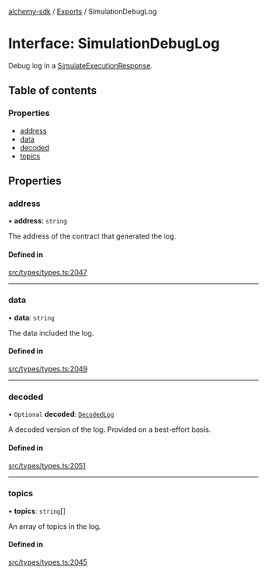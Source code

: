[alchemy-sdk](../README.md) / [Exports](../modules.md) / SimulationDebugLog

# Interface: SimulationDebugLog

Debug log in a [SimulateExecutionResponse](SimulateExecutionResponse.md).

## Table of contents

### Properties

- [address](SimulationDebugLog.md#address)
- [data](SimulationDebugLog.md#data)
- [decoded](SimulationDebugLog.md#decoded)
- [topics](SimulationDebugLog.md#topics)

## Properties

### address

• **address**: `string`

The address of the contract that generated the log.

#### Defined in

[src/types/types.ts:2047](https://github.com/alchemyplatform/alchemy-sdk-js/blob/5fad342/src/types/types.ts#L2047)

___

### data

• **data**: `string`

The data included the log.

#### Defined in

[src/types/types.ts:2049](https://github.com/alchemyplatform/alchemy-sdk-js/blob/5fad342/src/types/types.ts#L2049)

___

### decoded

• `Optional` **decoded**: [`DecodedLog`](DecodedLog.md)

A decoded version of the log. Provided on a best-effort basis.

#### Defined in

[src/types/types.ts:2051](https://github.com/alchemyplatform/alchemy-sdk-js/blob/5fad342/src/types/types.ts#L2051)

___

### topics

• **topics**: `string`[]

An array of topics in the log.

#### Defined in

[src/types/types.ts:2045](https://github.com/alchemyplatform/alchemy-sdk-js/blob/5fad342/src/types/types.ts#L2045)
